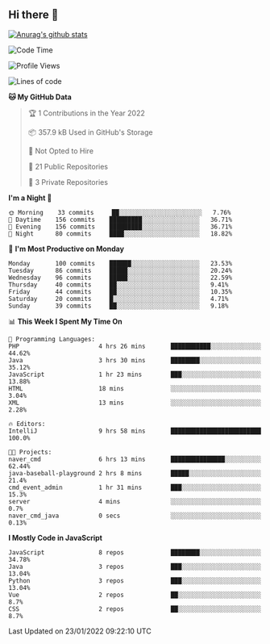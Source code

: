 ## Hi there 👋

[![Anurag's github stats](https://github-readme-stats.vercel.app/api?username=Songwonseok)](https://github.com/anuraghazra/github-readme-stats)



<!--START_SECTION:waka-->
![Code Time](http://img.shields.io/badge/Code%20Time-1%2C260%20hrs%2012%20mins-blue)

![Profile Views](http://img.shields.io/badge/Profile%20Views-0-blue)

![Lines of code](https://img.shields.io/badge/From%20Hello%20World%20I%27ve%20Written-3%20Million%20lines%20of%20code-blue)

**🐱 My GitHub Data** 

> 🏆 1 Contributions in the Year 2022
 > 
> 📦 357.9 kB Used in GitHub's Storage 
 > 
> 🚫 Not Opted to Hire
 > 
> 📜 21 Public Repositories 
 > 
> 🔑 3 Private Repositories  
 > 
**I'm a Night 🦉** 

```text
🌞 Morning    33 commits     ██░░░░░░░░░░░░░░░░░░░░░░░   7.76% 
🌆 Daytime    156 commits    █████████░░░░░░░░░░░░░░░░   36.71% 
🌃 Evening    156 commits    █████████░░░░░░░░░░░░░░░░   36.71% 
🌙 Night      80 commits     ████░░░░░░░░░░░░░░░░░░░░░   18.82%

```
📅 **I'm Most Productive on Monday** 

```text
Monday       100 commits    ██████░░░░░░░░░░░░░░░░░░░   23.53% 
Tuesday      86 commits     █████░░░░░░░░░░░░░░░░░░░░   20.24% 
Wednesday    96 commits     █████░░░░░░░░░░░░░░░░░░░░   22.59% 
Thursday     40 commits     ██░░░░░░░░░░░░░░░░░░░░░░░   9.41% 
Friday       44 commits     ██░░░░░░░░░░░░░░░░░░░░░░░   10.35% 
Saturday     20 commits     █░░░░░░░░░░░░░░░░░░░░░░░░   4.71% 
Sunday       39 commits     ██░░░░░░░░░░░░░░░░░░░░░░░   9.18%

```


📊 **This Week I Spent My Time On** 

```text
💬 Programming Languages: 
PHP                      4 hrs 26 mins       ███████████░░░░░░░░░░░░░░   44.62% 
Java                     3 hrs 30 mins       ████████░░░░░░░░░░░░░░░░░   35.12% 
JavaScript               1 hr 23 mins        ███░░░░░░░░░░░░░░░░░░░░░░   13.88% 
HTML                     18 mins             ░░░░░░░░░░░░░░░░░░░░░░░░░   3.04% 
XML                      13 mins             ░░░░░░░░░░░░░░░░░░░░░░░░░   2.28%

🔥 Editors: 
IntelliJ                 9 hrs 58 mins       █████████████████████████   100.0%

🐱‍💻 Projects: 
naver_cmd                6 hrs 13 mins       ███████████████░░░░░░░░░░   62.44% 
java-baseball-playground 2 hrs 8 mins        █████░░░░░░░░░░░░░░░░░░░░   21.4% 
cmd_event_admin          1 hr 31 mins        ███░░░░░░░░░░░░░░░░░░░░░░   15.3% 
server                   4 mins              ░░░░░░░░░░░░░░░░░░░░░░░░░   0.7% 
naver_cmd_java           0 secs              ░░░░░░░░░░░░░░░░░░░░░░░░░   0.13%

```

**I Mostly Code in JavaScript** 

```text
JavaScript               8 repos             ████████░░░░░░░░░░░░░░░░░   34.78% 
Java                     3 repos             ███░░░░░░░░░░░░░░░░░░░░░░   13.04% 
Python                   3 repos             ███░░░░░░░░░░░░░░░░░░░░░░   13.04% 
Vue                      2 repos             ██░░░░░░░░░░░░░░░░░░░░░░░   8.7% 
CSS                      2 repos             ██░░░░░░░░░░░░░░░░░░░░░░░   8.7%

```



 Last Updated on 23/01/2022 09:22:10 UTC
<!--END_SECTION:waka-->
